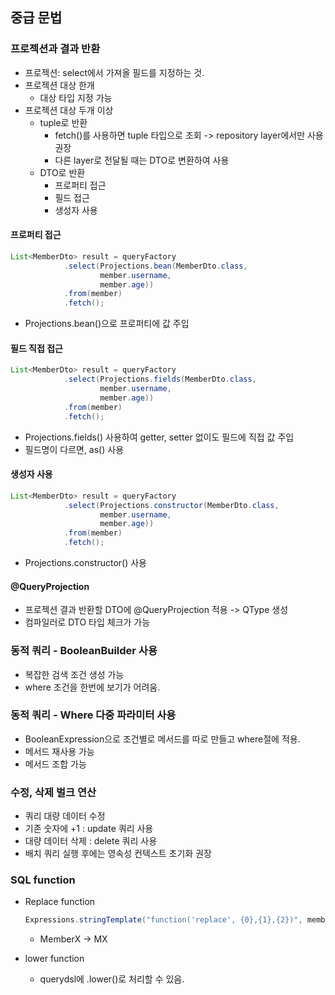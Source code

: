 ## 중급 문법

### 프로젝션과 결과 반환

- 프로젝션: select에서 가져올 필드를 지정하는 것.
- 프로젝션 대상 한개
    - 대상 타입 지정 가능
- 프로젝션 대상 두개 이상
    - tuple로 반환
        - fetch()를 사용하면 tuple 타입으로 조회 -> repository layer에서만 사용 권장
        - 다른 layer로 전달될 때는 DTO로 변환하여 사용
    - DTO로 반환
        - 프로퍼티 접근
        - 필드 접근
        - 생성자 사용


#### 프로퍼티 접근

```java
List<MemberDto> result = queryFactory
            .select(Projections.bean(MemberDto.class,
                    member.username,
                    member.age))
            .from(member)
            .fetch();
```

- Projections.bean()으로 프로퍼티에 값 주입

#### 필드 직접 접근

```java
List<MemberDto> result = queryFactory
            .select(Projections.fields(MemberDto.class,
                    member.username,
                    member.age))
            .from(member)
            .fetch();
```
- Projections.fields() 사용하여 getter, setter 없이도 필드에 직접 값 주입
- 필드명이 다르면, as() 사용

#### 생성자 사용

```java
List<MemberDto> result = queryFactory
            .select(Projections.constructor(MemberDto.class,
                    member.username,
                    member.age))
            .from(member)
            .fetch();
```

- Projections.constructor() 사용

#### @QueryProjection

- 프로젝션 결과 반환할 DTO에 @QueryProjection 적용 -> QType 생성
- 컴파일러로 DTO 타입 체크가 가능


### 동적 쿼리 - BooleanBuilder 사용

- 복잡한 검색 조건 생성 가능
- where 조건을 한번에 보기가 어려움.

### 동적 쿼리 - Where 다중 파라미터 사용

- BooleanExpression으로 조건별로 메서드를 따로 만들고 where절에 적용.
- 메서드 재사용 가능
- 메서드 조합 가능

### 수정, 삭제 벌크 연산

- 쿼리 대량 데이터 수정
- 기존 숫자에 +1 : update 쿼리 사용
- 대량 데이터 삭제 : delete 쿼리 사용
- 배치 쿼리 실행 후에는 영속성 컨텍스트 초기화 권장

### SQL function

- Replace function
    
    ```java
    Expressions.stringTemplate("function('replace', {0},{1},{2})", member.username, "member", "M")
    ```
    - MemberX -> MX
- lower function
    - querydsl에 .lower()로 처리할 수 있음.